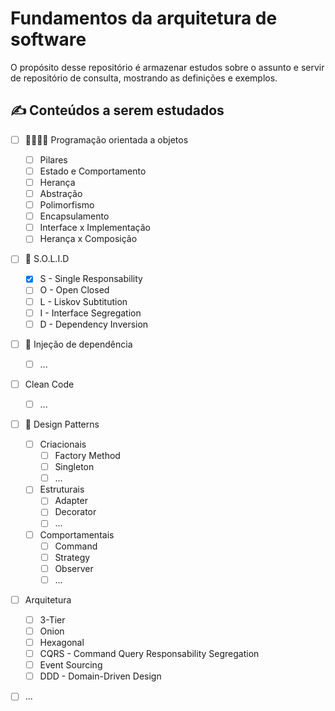 # Fundamentos da arquitetura de software
O propósito desse repositório é armazenar estudos sobre o assunto e servir de repositório de consulta, mostrando as definições e exemplos.

## ✍ Conteúdos a serem estudados
 
- [ ] 👨‍👨‍👧‍👦 Programação orientada a objetos
  - [ ] Pilares
  - [ ] Estado e Comportamento
  - [ ] Herança
  - [ ] Abstração
  - [ ] Polimorfismo
  - [ ] Encapsulamento
  - [ ] Interface x Implementação
  - [ ] Herança x Composição
- [ ] 🧱 S.O.L.I.D
  - [x] S - Single Responsability
  - [ ] O - Open Closed
  - [ ] L - Liskov Subtitution 
  - [ ] I - Interface Segregation
  - [ ] D - Dependency Inversion
- [ ] 💉 Injeção de dependência
  - [ ] ...
- [ ] Clean Code
  - [ ] ...
- [ ] 🧰 Design Patterns
  - [ ] Criacionais
    - [ ] Factory Method
    - [ ] Singleton
    - [ ] ...
  - [ ] Estruturais
     - [ ] Adapter
     - [ ] Decorator
     - [ ] ...
  - [ ] Comportamentais
       - [ ] Command
       - [ ] Strategy
       - [ ] Observer
       - [ ] ...
- [ ] Arquitetura
  - [ ] 3-Tier
  - [ ] Onion 
  - [ ] Hexagonal
  - [ ] CQRS - Command Query Responsability Segregation
  - [ ] Event Sourcing
  - [ ] DDD - Domain-Driven Design
 - [ ] ...

